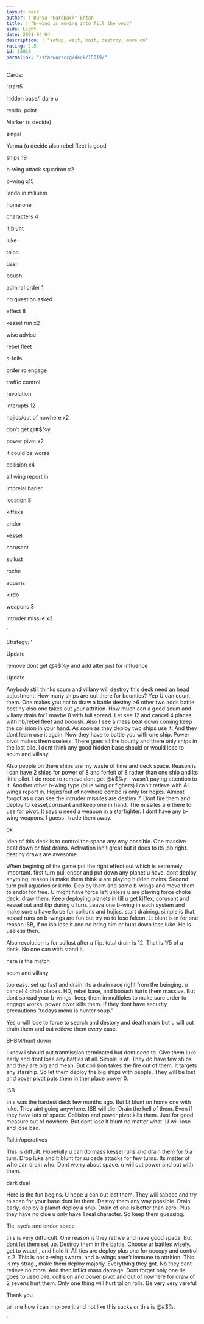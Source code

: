```yaml
---
layout: deck
author: ! Dunya "Hardpack" Ertan
title: ! "b-wing is moving into fill the void"
side: Light
date: 2001-04-04
description: ! "setup, wait, bait, destroy, move on"
rating: 2.5
id: 15019
permalink: "/starwarsccg/deck/15019/"
---
```

Cards: 

'start5


hidden base/i dare u

rendo. point

Marker (u decide)

singal

Yarma (u decide also rebel fleet is good


ships 19

b-wing attack squadron x2

b-wing x15

lando in miliuem

home one


characters 4

lt blunt

luke

talon

dash

boush


admiral order 1

no question asked


effect 8

kessel run x2

wise advise

rebel fleet

s-foils

order ro engage

traffic control

revolution


interupts 12

hojics/out of nowhere x2

don’t get @#$%y

power pivot x2

it could be worse

collision x4

all wing report in

impreial barier


location 8

kiffexs

endor

kessel

corusant

sullust

roche

aquaris

kirdo


weapons 3

intruder missile x3



'

Strategy: '

Update

remove dont get @#$%y and add alter just for influence


Update


Anybody still thinks scum and villany will destroy this deck need an head adjustment. How many ships are out there for bounties? Yep U can count them. One makes you not to draw a battle destiny >6 other two adds battle bestiny also one takes out your attrition. How much can a good scum and villany drain for? maybe 8 with full spread. Let see 12 and cancel 4 places with hb/rebel fleet and booush.  Also I see a mess beat down coming keep the collision in your hand. As soon as they deploy two ships use it. And they dont learn use it again. Now they have to battle you with one ship. Power pivot makes them useless. There goes all the bounty and there only ships in the lost pile. I dont think any good hidden base should or would lose to scum and villany. 

Also people on there ships are my waste of time and deck space. Reason is i can have 2 ships for power of 8 and forfeit of 8 rather than one ship and its little pilot.  I do need to remove dont get @#$%y. I wasn’t paying attention to it. Another other b-wing type (blue wing or fighers) i can’t retieve with All wings report in. Hojixs/out of nowhere combo is only for hojixs. Almost forgot as u can see the intruder missiles are destiny 7. Dont fire them and deploy to kessel,corusant and keep one in hand. The missiles are there to use for pivot. It says u need a weapon in a starfighter. I dont have any b-wing weapons. I guess i trade them away.



ok


Idea of this deck is to control the space any way possible. One massive beat down or fast drains. Activation isn’t great but it does to its job right. destiny draws are awesome.


When begining of the game put the right effect out which is extremely important. first turn pull endor and put down any planet u have. dont deploy anything. reason is make them think u are playing hidden mains. Second turn pull aquarios or kirdo. Deploy them and some b-wings and move them to endor for free. U might have force left unless u are playing force choke deck. draw them. Keep deploying planets in till u get kiffex, corusant and kessel out and flip during u turn. Leave one b-wing in each system and make sure u have force for collions and hojics. start draining. simple is that. kessel runs on b-wings are fun but try no to lose falcon. Lt blunt is in for one reason ISB, if no isb lose it and no bring him or hunt down lose luke. He is useless then. 

Also revolution is for sullust after a flip. total drain is 12. That is 1/5 of a deck. No one can with stand it.


here is the match 


scum and villany

too easy. set up fast and drain. its a drain race right from the beinging. u cancel 4 drain places. HD, rebel base, and booush hurts them massive. But dont spread your b-wings, keep them in multiples to make sure order to engage works. power pivot kills them. If they dont have security precautions ”todays menu is hunter soup.”

Yes u will lose to force to search and destory and death mark but u will out drain them and out retieve them every case.


BHBM/hunt down

I know i should put tranmission terminated but dont need to. Give them luke early and dont lose any battles at all. Simple is at. They do have few ships and they are big and mean. But collision takes the fire out of them. It targets any starship. So let them deploy the big ships with people. They will be lost and pover pivot puts them in ther place power 0.


ISB

this was the hardest deck few months ago. But Lt blunt on home one with luke. They aint going anywhere. ISB will die. Drain the hell of them. Even if they have lots of space. Collision and power pivot kills them. Just for good measure out of nowhere. But dont lose lt blunt no matter what. U will lose and lose bad. 


Raltir/operatives

This is diffuilt. Hopefully u can do mass kessel runs and drain them for 5 a turn. Drop luke and lt blunt for suicede attacks for few turns. Its matter of who can drain who. Dont worry about space. u will out power and out with them.


dark deal

Here is the fun begins. U hope u can out last them. They will sabacc and try to scan for your base dont let them. Destoy them any way possible. Drain early, deploy a planet deploy a ship. Drain of one is better than zero. Plus they have no clue u only have 1 real character. So keep them guessing.


Tie, sycfa and endor space

this is very diffulcult. One reason is they retrive and have good space. But dont let them set up. Destroy them in the battle. Choose ur battles wisely. get to wauel., and hold it. All ties are deploy plus one for occopy and control is 2. This is not x-wing swarm, and b-wings aren’t immune to attrition. This is my strag., make them deploy majorly. Everything they got. No they cant retieve no more. And then inflict mass damage. Dont forget only one tie goes to used pile. collision and power pivot and out of nowhere for draw of 2 sevens hurt them. Only one thing will hurt tallon rolls. Be very very vareful


Thank you

tell me how i can improve it and not like this sucks or this is @#$%.

'
